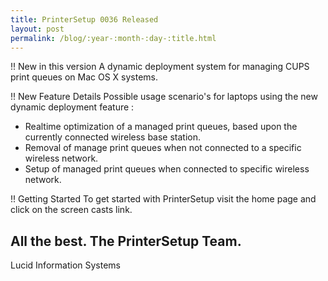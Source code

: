 ```yaml
---
title: PrinterSetup 0036 Released
layout: post
permalink: /blog/:year-:month-:day-:title.html
---
```


!! New in this version
A dynamic deployment system for managing CUPS print queues on Mac OS X systems.
!! New Feature Details
Possible usage scenario's for laptops using the new dynamic deployment feature :  
- Realtime optimization of a managed print queues, based upon the  currently connected wireless base station.
- Removal of manage print queues when not connected to a specific wireless network.
- Setup of managed print queues when connected to specific wireless network.  
!! Getting StartedTo get started with PrinterSetup visit the home page and click on the screen casts link.
All the best. The PrinterSetup Team.
--
Lucid Information Systems
